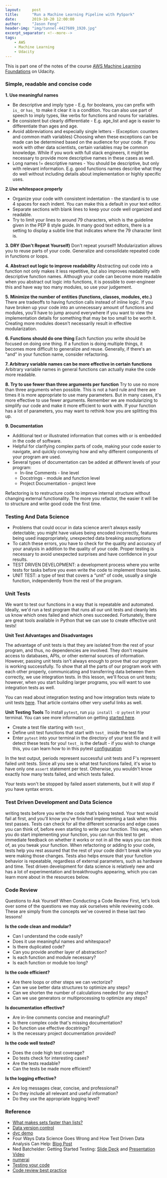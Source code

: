 ```yaml
---
layout:     post
title:      "Run a Machine Learning Pipeline with PySpark"
date:       2019-10-20 12:00:00
author:     "Jason Feng"
header-img: "img/tunnel-4427609_1920.jpg"
excerpt_separator: <!--more-->
tags:
    - AWS
    - Machine Learning
    - Udacity
---
```

This is part one of the notes of the course [AWS Machine Learning Foundations](https://classroom.udacity.com/courses/ud090) on Udacity.
<!--more-->
### Simple, readable and concise code
**1. Use meaningful names**
- Be descriptive and imply type - E.g. for booleans, you can prefix with `is_` or `has_` to make it clear it is a condition. You can also use part of speech to imply types, like verbs for functions and nouns for variables.
- Be consistent but clearly differentiate - E.g. age_list and age is easier to differentiate than ages and age.
- Avoid abbreviations and especially single letters - (Exception: counters and common math variables) Choosing when these exceptions can be made can be determined based on the audience for your code. If you work with other data scientists, certain variables may be common knowledge. While if you work with full stack engineers, it might be necessary to provide more descriptive names in these cases as well.
- Long names != descriptive names - You should be descriptive, but only with relevant information. E.g. good functions names describe what they do well without including details about implementation or highly specific uses.

**2.Use whitespace properly**
- Organize your code with consistent indentation - the standard is to use 4 spaces for each indent. You can make this a default in your text editor.
- Separate sections with blank lines to keep your code well organized and readable.
- Try to limit your lines to around 79 characters, which is the guideline given in the PEP 8 style guide. In many good text editors, there is a setting to display a subtle line that indicates where the 79 character limit is.

**3. DRY (Don't Repeat Yourself)**
Don't repeat yourself! Modularization allows you to reuse parts of your code. Generalize and consolidate repeated code in functions or loops.

**4. Abstract out logic to improve readability**
Abstracting out code into a function not only makes it less repetitive, but also improves readability with descriptive function names. Although your code can become more readable when you abstract out logic into functions, it is possible to over-engineer this and have way too many modules, so use your judgement.

**5. Minimize the number of entities (functions, classes, modules, etc.)**
There are tradeoffs to having function calls instead of inline logic. If you have broken up your code into an unnecessary amount of functions and modules, you'll have to jump around everywhere if you want to view the implementation details for something that may be too small to be worth it. Creating more modules doesn't necessarily result in effective modularization.

**6. Functions should do one thing**
Each function you write should be focused on doing one thing. If a function is doing multiple things, it becomes more difficult to generalize and reuse. Generally, if there's an "and" in your function name, consider refactoring.

**7. Arbitrary variable names can be more effective in certain functions**
Arbitrary variable names in general functions can actually make the code more readable.

**8. Try to use fewer than three arguments per function**
Try to use no more than three arguments when possible. This is not a hard rule and there are times it is more appropriate to use many parameters. But in many cases, it's more effective to use fewer arguments. Remember we are modularizing to simplify our code and make it more efficient to work with. If your function has a lot of parameters, you may want to rethink how you are splitting this up.

**9. Documentation**
- Additional text or illustrated information that comes with or is embedded in the code of software.
- Helpful for clarifying complex parts of code, making your code easier to navigate, and quickly conveying how and why different components of your program are used.
- Several types of documentation can be added at different levels of your program:
    - In-line Comments - line level
    - Docstrings - module and function level
    - Project Documentation - project leve

Refactoring is to restructure code to improve internal structure without changing external functionality. The more you refactor, the easier it will be to structure and write good code the first time.

### Testing And Data Science
- Problems that could occur in data science aren’t always easily detectable; you might have values being encoded incorrectly, features being used inappropriately, unexpected data breaking assumptions
- To catch these errors, you have to check for the quality and accuracy of your analysis in addition to the quality of your code. Proper testing is necessary to avoid unexpected surprises and have confidence in your results.
- TEST DRIVEN DEVELOPMENT: a development process where you write tests for tasks before you even write the code to implement those tasks.
- UNIT TEST: a type of test that covers a “unit” of code, usually a single function, independently from the rest of the program.

### Unit Tests
We want to test our functions in a way that is repeatable and automated. Ideally, we'd run a test program that runs all our unit tests and cleanly lets us know which ones failed and which ones succeeded. Fortunately, there are great tools available in Python that we can use to create effective unit tests!

**Unit Test Advantages and Disadvantages**

The advantage of unit tests is that they are isolated from the rest of your program, and thus, no dependencies are involved. They don't require access to databases, APIs, or other external sources of information. However, passing unit tests isn’t always enough to prove that our program is working successfully. To show that all the parts of our program work with each other properly, communicating and transferring data between them correctly, we use integration tests. In this lesson, we'll focus on unit tests; however, when you start building larger programs, you will want to use integration tests as well.

You can read about integration testing and how integration tests relate to unit tests [here](https://www.fullstackpython.com/integration-testing.html). That article contains other very useful links as well.

**Unit Testing Tools**
To install `pytest`, run `pip install -U pytest` in your terminal. You can see more information on getting [started here](https://docs.pytest.org/en/latest/getting-started.html).

- Create a test file starting with `test_`
- Define unit test functions that start with `test_` inside the test file
- Enter `pytest` into your terminal in the directory of your test file and it will detect these tests for you!
`test_` is the default - if you wish to change this, you can learn how to in this pytest [configuration](https://docs.pytest.org/en/latest/customize.html)

In the test output, periods represent successful unit tests and F's represent failed unit tests. Since all you see is what test functions failed, it's wise to have only one `assert` statement per test. Otherwise, you wouldn't know exactly how many tests failed, and which tests failed.

Your tests won't be stopped by failed assert statements, but it will stop if you have syntax errors.

### Test Driven Development and Data Science
writing tests before you write the code that’s being tested. Your test would fail at first, and you’ll know you’ve finished implementing a task when this test passes.
Tests can check for all the different scenarios and edge cases you can think of, before even starting to write your function. This way, when you do start implementing your function, you can run this test to get immediate feedback on whether it works or not in all the ways you can think of, as you tweak your function.
When refactoring or adding to your code, tests help you rest assured that the rest of your code didn't break while you were making those changes. Tests also helps ensure that your function behavior is repeatable, regardless of external parameters, such as hardware and time.
Test driven development for data science is relatively new and has a lot of experimentation and breakthroughs appearing, which you can learn more about in the resources below.

### Code Review
Questions to Ask Yourself When Conducting a Code Review
First, let's look over some of the questions we may ask ourselves while reviewing code. These are simply from the concepts we've covered in these last two lessons!

**Is the code clean and modular?**
- Can I understand the code easily?
- Does it use meaningful names and whitespace?
- Is there duplicated code?
- Can you provide another layer of abstraction?
- Is each function and module necessary?
- Is each function or module too long?

**Is the code efficient?**
- Are there loops or other steps we can vectorize?
- Can we use better data structures to optimize any steps?
- Can we shorten the number of calculations needed for any steps?
- Can we use generators or multiprocessing to optimize any steps?

**Is documentation effective?**
- Are in-line comments concise and meaningful?
- Is there complex code that's missing documentation?
- Do function use effective docstrings?
- Is the necessary project documentation provided?

**Is the code well tested?**
- Does the code high test coverage?
- Do tests check for interesting cases?
- Are the tests readable?
- Can the tests be made more efficient?

**Is the logging effective?**
- Are log messages clear, concise, and professional?
- Do they include all relevant and useful information?
- Do they use the appropriate logging level?

### Reference
- [What makes sets faster than lists?](https://stackoverflow.com/questions/8929284/what-makes-sets-faster-than-lists/8929445#8929445)
- [Data version control](https://dvc.org/)
- [dvc demo](https://becominghuman.ai/how-to-version-control-your-machine-learning-task-ii-d37da60ef570)
- Four Ways Data Science Goes Wrong and How Test Driven Data Analysis Can Help: [Blog Post](https://www.predictiveanalyticsworld.com/machinelearningtimes/four-ways-data-science-goes-wrong-and-how-test-driven-data-analysis-can-help/6947/)
- Ned Batchelder: Getting Started Testing: [Slide Deck](https://speakerdeck.com/pycon2014/getting-started-testing-by-ned-batchelder) and [Presentation Video](https://www.youtube.com/watch?v=FxSsnHeWQBY)
- [numerai](https://numer.ai/)
- [Testing your code](https://docs.python-guide.org/writing/tests/)
- [Code review best practice](https://www.kevinlondon.com/2015/05/05/code-review-best-practices.html)